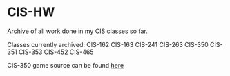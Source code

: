 # CIS-HW
Archive of all work done in my CIS classes so far.

Classes currently archived:
CIS-162
CIS-163
CIS-241
CIS-263
CIS-350
CIS-351
CIS-353
CIS-452
CIS-465


CIS-350 game source can be found [here](https://github.com/theHooloovoo/Space-Game)
